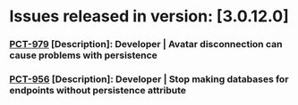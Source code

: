 # Issues released in version: [3.0.12.0]
### [PCT-979](https://macrixsoftware.atlassian.net/browse/PCT-979) [Description]: Developer | Avatar disconnection can cause problems with persistence
### [PCT-956](https://macrixsoftware.atlassian.net/browse/PCT-956) [Description]: Developer | Stop making databases for endpoints without persistence attribute 

